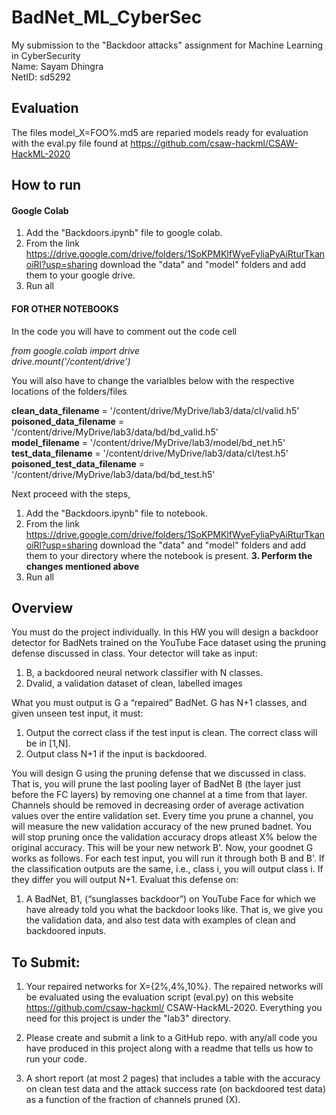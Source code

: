 # BadNet_ML_CyberSec
My submission to the "Backdoor attacks" assignment for Machine Learning in CyberSecurity <br>
Name: Sayam Dhingra <br>
NetID: sd5292 

## Evaluation 
The files model_X=FOO%.md5 are reparied models ready for evaluation with the eval.py file found at https://github.com/csaw-hackml/CSAW-HackML-2020

## How to run 

#### Google Colab
1. Add the "Backdoors.ipynb" file to google colab.
2. From the link https://drive.google.com/drive/folders/1SoKPMKlfWyeFyliaPyAiRturTkanoiRl?usp=sharing download the "data" and "model" folders and add them to your google drive.
4. Run all 

#### FOR OTHER NOTEBOOKS
In the code you will have to comment out the code cell 

_from google.colab import drive <br>
drive.mount('/content/drive')_


You will also have to change the varialbles below with the respective locations of the folders/files

**clean_data_filename** = '/content/drive/MyDrive/lab3/data/cl/valid.h5' <br>
**poisoned_data_filename** = '/content/drive/MyDrive/lab3/data/bd/bd_valid.h5' <br>
**model_filename** = '/content/drive/MyDrive/lab3/model/bd_net.h5' <br>
**test_data_filename** = '/content/drive/MyDrive/lab3/data/cl/test.h5' <br>
**poisoned_test_data_filename** = '/content/drive/MyDrive/lab3/data/bd/bd_test.h5' <br>

Next proceed with the steps, 

1. Add the "Backdoors.ipynb" file to notebook.
2. From the link https://drive.google.com/drive/folders/1SoKPMKlfWyeFyliaPyAiRturTkanoiRl?usp=sharing download the "data" and "model" folders and add them to your directory where the notebook is present.
**3. Perform the changes mentioned above**
4. Run all 

## Overview 
You must do the project individually. In this HW you will design a backdoor detector for
BadNets trained on the YouTube Face dataset using the pruning defense discussed in
class. Your detector will take as input:

1. B, a backdoored neural network classifier with N classes.
2. Dvalid, a validation dataset of clean, labelled images

What you must output is G a “repaired” BadNet. G has N+1 classes, and given unseen test
input, it must:

1. Output the correct class if the test input is clean. The correct class will be in [1,N].
2. Output class N+1 if the input is backdoored.

You will design G using the pruning defense that we discussed in class. That is, you will prune
the last pooling layer of BadNet B (the layer just before the FC layers) by removing one
channel at a time from that layer. Channels should be removed in decreasing order of average
activation values over the entire validation set. Every time you prune a channel, you will
measure the new validation accuracy of the new pruned badnet. You will stop pruning once the
validation accuracy drops atleast X% below the original accuracy. This will be your new
network B'.
Now, your goodnet G works as follows. For each test input, you will run it through both B and
B'. If the classification outputs are the same, i.e., class i, you will output class i. If they differ you
will output N+1. Evaluat this defense on:

1. A BadNet, B1, (“sunglasses backdoor”) on YouTube Face for which we have already
told you what the backdoor looks like. That is, we give you the validation data, and
also test data with examples of clean and backdoored inputs.

## To Submit: 

1. Your repaired networks for X={2%,4%,10%}. The repaired networks will be evaluated
using the evaluation script (eval.py) on this website https://github.com/csaw-hackml/
CSAW-HackML-2020. Everything you need for this project is under the "lab3" directory.

2. Please create and submit a link to a GitHub repo. with any/all code you have produced in
this project along with a readme that tells us how to run your code.

3. A short report (at most 2 pages) that includes a table with the accuracy on clean test data
and the attack success rate (on backdoored test data) as a function of the fraction of
channels pruned (X).


